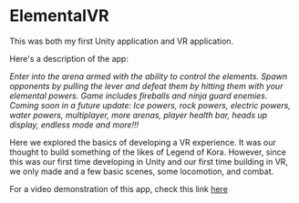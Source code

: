 # ElementalVR
This was both my first Unity application and VR application. 

Here's a description of the app:

*Enter into the arena armed with the ability to control the elements. Spawn opponents by pulling the lever and defeat them by hitting them with your elemental powers. Game includes fireballs and ninja guard enemies. 
Coming soon in a future update: Ice powers, rock powers, electric powers, water powers,  multiplayer, more arenas, player health bar, heads up display, endless mode and more!!!*



Here we explored the basics of developing a VR experience. It was our thought to build something of the likes of Legend of Kora. However, since this was our first time developing in Unity and our first time building in VR, we only made and a few basic scenes, some locomotion, and combat.

For a video demonstration of this app, check this link [here](https://youtu.be/UP44SMC1lbk)

